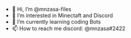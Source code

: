- 👋 Hi, I’m @mnzasa-files
- 👀 I’m interested in Minectaft and Discord
- 🌱 I’m currently learning coding Bots
- 📫 How to reach me discord: @mnzasa#2422 

<!---
mnzasa-files/mnzasa-files is a ✨ special ✨ repository because its `README.md` (this file) appears on your GitHub profile.
You can click the Preview link to take a look at your changes.
--->
